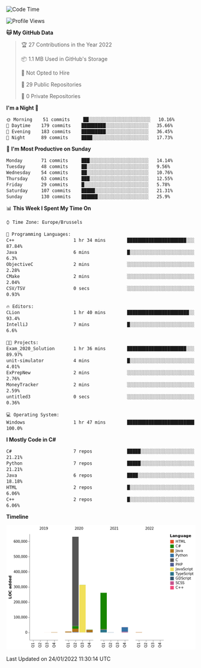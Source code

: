 <!--START_SECTION:waka-->
![Code Time](http://img.shields.io/badge/Code%20Time-129%20hrs%2050%20mins-blue)

![Profile Views](http://img.shields.io/badge/Profile%20Views-0-blue)

**🐱 My GitHub Data** 

> 🏆 27 Contributions in the Year 2022
 > 
> 📦 1.1 MB Used in GitHub's Storage 
 > 
> 🚫 Not Opted to Hire
 > 
> 📜 29 Public Repositories 
 > 
> 🔑 0 Private Repositories  
 > 
**I'm a Night 🦉** 

```text
🌞 Morning    51 commits     ██░░░░░░░░░░░░░░░░░░░░░░░   10.16% 
🌆 Daytime    179 commits    █████████░░░░░░░░░░░░░░░░   35.66% 
🌃 Evening    183 commits    █████████░░░░░░░░░░░░░░░░   36.45% 
🌙 Night      89 commits     ████░░░░░░░░░░░░░░░░░░░░░   17.73%

```
📅 **I'm Most Productive on Sunday** 

```text
Monday       71 commits     ███░░░░░░░░░░░░░░░░░░░░░░   14.14% 
Tuesday      48 commits     ██░░░░░░░░░░░░░░░░░░░░░░░   9.56% 
Wednesday    54 commits     ██░░░░░░░░░░░░░░░░░░░░░░░   10.76% 
Thursday     63 commits     ███░░░░░░░░░░░░░░░░░░░░░░   12.55% 
Friday       29 commits     █░░░░░░░░░░░░░░░░░░░░░░░░   5.78% 
Saturday     107 commits    █████░░░░░░░░░░░░░░░░░░░░   21.31% 
Sunday       130 commits    ██████░░░░░░░░░░░░░░░░░░░   25.9%

```


📊 **This Week I Spent My Time On** 

```text
⌚︎ Time Zone: Europe/Brussels

💬 Programming Languages: 
C++                      1 hr 34 mins        ██████████████████████░░░   87.84% 
Java                     6 mins              █░░░░░░░░░░░░░░░░░░░░░░░░   6.3% 
ObjectiveC               2 mins              ░░░░░░░░░░░░░░░░░░░░░░░░░   2.28% 
CMake                    2 mins              ░░░░░░░░░░░░░░░░░░░░░░░░░   2.04% 
CSV/TSV                  0 secs              ░░░░░░░░░░░░░░░░░░░░░░░░░   0.93%

🔥 Editors: 
CLion                    1 hr 40 mins        ███████████████████████░░   93.4% 
IntelliJ                 7 mins              █░░░░░░░░░░░░░░░░░░░░░░░░   6.6%

🐱‍💻 Projects: 
Exam_2020_Solution       1 hr 36 mins        ██████████████████████░░░   89.97% 
unit-simulator           4 mins              █░░░░░░░░░░░░░░░░░░░░░░░░   4.01% 
ExPrepNew                2 mins              ░░░░░░░░░░░░░░░░░░░░░░░░░   2.76% 
MoneyTracker             2 mins              ░░░░░░░░░░░░░░░░░░░░░░░░░   2.59% 
untitled3                0 secs              ░░░░░░░░░░░░░░░░░░░░░░░░░   0.36%

💻 Operating System: 
Windows                  1 hr 47 mins        █████████████████████████   100.0%

```

**I Mostly Code in C#** 

```text
C#                       7 repos             █████░░░░░░░░░░░░░░░░░░░░   21.21% 
Python                   7 repos             █████░░░░░░░░░░░░░░░░░░░░   21.21% 
Java                     6 repos             ████░░░░░░░░░░░░░░░░░░░░░   18.18% 
HTML                     2 repos             █░░░░░░░░░░░░░░░░░░░░░░░░   6.06% 
C++                      2 repos             █░░░░░░░░░░░░░░░░░░░░░░░░   6.06%

```


**Timeline**

![Chart not found](https://raw.githubusercontent.com/Arafa42/Arafa42/main/charts/bar_graph.png) 


 Last Updated on 24/01/2022 11:30:14 UTC
<!--END_SECTION:waka-->


<!-- 
[![Hits](https://hits.seeyoufarm.com/api/count/incr/badge.svg?url=https%3A%2F%2Fgithub.com%2FArafa42&count_bg=%23455AF3&title_bg=%23262D3B&icon=github.svg&icon_color=%23588EF7&title=visitors&edge_flat=false)](https://hits.seeyoufarm.com)
 -->
